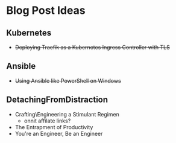 # Blog Post Ideas

## Kubernetes

* ~~Deploying Traefik as a Kubernetes Ingress Controller with TLS~~

## Ansible

* ~~Using Ansible like PowerShell on Windows~~

## DetachingFromDistraction

* Crafting\Engineering a Stimulant Regimen
    * onnit affilate links?
* The Entrapment of Productivity
* You're an Engineer, Be an Engineer